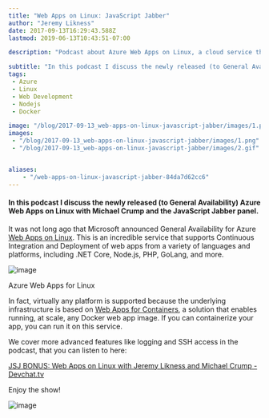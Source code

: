 ```yaml
---
title: "Web Apps on Linux: JavaScript Jabber"
author: "Jeremy Likness"
date: 2017-09-13T16:29:43.588Z
lastmod: 2019-06-13T10:43:51-07:00

description: "Podcast about Azure Web Apps on Linux, a cloud service that supports CI/CD for Docker containers, Node.js, PHP, GoLang and more!"

subtitle: "In this podcast I discuss the newly released (to General Availability) Azure Web Apps on Linux with Michael Crump on JavaScript Jabber."
tags:
 - Azure 
 - Linux 
 - Web Development 
 - Nodejs 
 - Docker 

image: "/blog/2017-09-13_web-apps-on-linux-javascript-jabber/images/1.png" 
images:
 - "/blog/2017-09-13_web-apps-on-linux-javascript-jabber/images/1.png" 
 - "/blog/2017-09-13_web-apps-on-linux-javascript-jabber/images/2.gif" 


aliases:
    - "/web-apps-on-linux-javascript-jabber-84da7d62cc6"
---
```


#### In this podcast I discuss the newly released (to General Availability) Azure Web Apps on Linux with Michael Crump and the JavaScript Jabber panel.

It was not long ago that Microsoft announced General Availability for Azure [Web Apps on Linux](https://jlik.me/bbu). This is an incredible service that supports Continuous Integration and Deployment of web apps from a variety of languages and platforms, including .NET Core, Node.js, PHP, GoLang, and more.




![image](/blog/2017-09-13_web-apps-on-linux-javascript-jabber/images/1.png)

Azure Web Apps for Linux



In fact, virtually any platform is supported because the underlying infrastructure is based on [Web Apps for Containers](https://jlik.me/bbw), a solution that enables running, at scale, any Docker web app image. If you can containerize your app, you can run it on this service.

We cover more advanced features like logging and SSH access in the podcast, that you can listen to here:

[JSJ BONUS: Web Apps on Linux with Jeremy Likness and Michael Crump - Devchat.tv](https://devchat.tv/js-jabber/jsj-bonus-web-apps-linux-jeremy-likness-michael-crump)


Enjoy the show!




![image](/blog/2017-09-13_web-apps-on-linux-javascript-jabber/images/2.gif)
